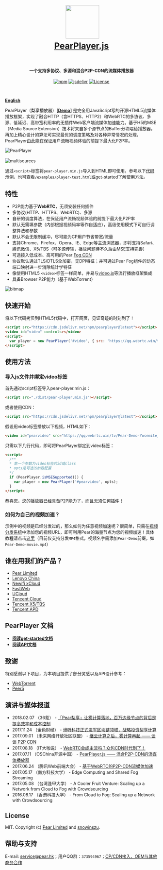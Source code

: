<h1 align="center">
  <img src="fig/pear.png" height="110"></img>
  <br>
  <a href="https://demo.webrtc.win/player">PearPlayer.js</a>
  <br>
  <br>
</h1>

<h4 align="center">一个支持多协议、多源和混合P2P-CDN的流媒体播放器</h4>
<p align="center">
  <a href="https://www.npmjs.com/package/pearplayer"><img src="https://img.shields.io/npm/v/pearplayer.svg?style=flat" alt="npm"></a>
   <a href="https://www.jsdelivr.com/package/npm/pearplayer"><img src="https://data.jsdelivr.com/v1/package/npm/pearplayer/badge" alt="jsdelivr"></a>
 <a href="https://www.jsdelivr.com/package/npm/pearplayer"><img src="https://img.shields.io/badge/license-MIT-blue.svg" alt="License"></a>
</p>
<br>

**[English](https://github.com/PearInc/PearPlayer.js/blob/master/README_EN.md)**

PearPlayer（梨享播放器）**[[Demo](https://demo.webrtc.win/)]** 是完全用JavaScript写的开源HTML5流媒体播放框架，实现了融合HTTP（含HTTPS、HTTP2）和WebRTC的多协议、多源、低延迟、高带宽利用率的无插件Web客户端流媒体加速能力。基于H5的MSE（Media Source Extension）技术将来自多个源节点的Buffer分块喂给播放器，再加上精心设计的算法可实现最优的调度策略及对各种异常情况的处理，PearPlayer由此能在保证用户流畅视频体验的前提下最大化P2P率。

![PearPlayer](fig/PearPlayer.png)
<br>
<br>
![multisources](fig/fogvdn_multisources.png)

通过`<script>`标签将`pear-player.min.js`导入到HTML即可使用。参考以下[代码示例](#快速开始)，也可查看[`/examples/player-test.html`](/examples/player-test.html)或[get-started](docs/get-started.md)了解使用方法。<br/>


## 特性

- P2P能力基于**WebRTC**，无须安装任何插件
- 多协议(HTTP、HTTPS、WebRTC)、多源
- 自研的调度算法，在保证用户流畅视频体验的前提下最大化P2P率
- 默认无需填参数（内部根据视频码率等作自适应），高级使用模式下可自行调整算法和参数
- 默认不会无限制缓冲，尽可能为CP用户节省带宽/流量
- 支持Chrome、Firefox、Opera、IE、Edge等主流浏览器，即将支持Safari、腾讯微信、X5/TBS（可多源传输，播放问题待不久后由MSE支持完善）
- 可选接入低成本、高可用的Pear [Fog CDN](https://github.com/PearInc/FogVDN)
- 协议默认通过TLS/DTLS全加密，无DPI特征；并可通过Pear Fog组件的动态端口映射进一步消除统计学特征
- 像使用HTML5 `<video>`标签一样简单，并易与[video.js](https://github.com/videojs/video.js)等流行播放框架集成
- 具备Browser P2P能力（基于WebTorrent）

![bitmap](fig/bitmap_cn.png)

## 快速开始
将以下代码拷贝到HTML5代码中，打开网页，见证奇迹的时刻到了！
```html
<script src="https://cdn.jsdelivr.net/npm/pearplayer@latest"></script>
<video id="video" controls></video>
<script>
  var player = new PearPlayer('#video', { src: 'https://qq.webrtc.win/tv/Pear-Demo-Yosemite_National_Park.mp4' });
</script>
```

## 使用方法

### 导入js文件并绑定video标签
首先通过script标签导入pear-player.min.js：
```html
<script src="./dist/pear-player.min.js"></script>
```
或者使用CDN：
```html
<script src="https://cdn.jsdelivr.net/npm/pearplayer@latest"></script>
```
假设用video标签播放以下视频，HTML如下：
```html
<video id="pearvideo" src="https://qq.webrtc.win/tv/Pear-Demo-Yosemite_National_Park.mp4" controls>
```
只需以下几行代码，即可将PearPlayer绑定到video标签：
```html
<script>
  /**
  * 第一个参数为video标签的id或class
  * opts是可选的参数配置
  */
  if (PearPlayer.isMSESupported()) {
    var player = new PearPlayer('#pearvideo', opts);
  }
</script>
```
恭喜您，您的播放器已经具备P2P能力了，而且无须任何插件！

### 如何为自己的视频加速？
示例中的视频是已经分发过的，那么如何为任意视频加速呢？很简单，只需在[视频分发系统](https://oss.webrtc.win/)中添加您的视频URL，即可利用Pear的海量节点为您的视频加速！具体教程请点击[这里](https://manual.webrtc.win/oss/)（目前仅支持分发`MP4`格式，视频名字需添加`Pear-Demo`前缀，如`Pear-Demo-movie.mp4`）

## 谁在用我们的产品？

+ [Pear Limited](https://pear.hk)
+ [Lenovo China](https://www.lenovo.com.cn/)
+ [Newifi xCloud](http://www.newifi.com/)
+ [FastWeb](http://fastweb.com.cn/)
+ [UCloud](https://www.ucloud.cn)
+ [Tencent Cloud](https://qcloud.com)
+ [Tencent X5/TBS](https://x5.tencent.com/tbs/)
+ [Tencent APD](http://www.chinaz.com/news/2016/0707/548873.shtml)

## PearPlayer 文档
- **[阅读get-started文档](docs/get-started.md)**
- **[阅读API文档](docs/api.md)**

## 致谢
特别感谢以下项目，为本项目提供了部分灵感以及API设计参考：

- [WebTorrent](https://github.com/webtorrent/webtorrent)
- [Peer5](https://www.peer5.com/#)

## 演讲与媒体报道

- 2018.02.07 （36氪） - [「Pear梨享」让雾计算落地，百万边缘节点的背后是提高效率和成本控制](http://36kr.com/p/5118296.html) 
- 2017.11.24 （金色财经） - [谛听科技正式进军区块链领域，战略投资梨享计算](http://www.jinse.com/blockchain/99767.html)
- 2017.09.01 （未来网络开放社区联盟） - [继云计算之后，雾计算再起 —— 谈谈 P2P CDN](https://mp.weixin.qq.com/s/39dfSA6cTj2eoo-KqsC3AQ)  
- 2017.08.18 （IT大咖说） - [WebRTC会成主流吗？众包CDN时代到了！](http://mp.weixin.qq.com/s/cx_ljl2sexE0XkgliZfnmQ)
- 2017.07.11 （OSChina开源中国） - [PearPlayer.js —— 混合P2P-CDN的流媒体播放器](https://www.oschina.net/p/PearPlayerjs)
- 2017.06.24 （腾讯Web前端大会） - [基于WebRTC的P2P-CDN流媒体加速](http://www.itdks.com/dakalive/detail/2577)
- 2017.05.17 （南方科技大学） - Edge Computing and Shared Fog Streaming
- 2017.05.08 （台湾逢甲大学） - A Cooler Fruit Venture: Scaling up a Network from Cloud to Fog with Crowdsourcing
- 2016.08.17 （香港科技大学） - From Cloud to Fog: Scaling up a Network with Crowdsourcing

## License

MIT. Copyright (c) [Pear Limited](https://pear.hk) and [snowinszu](https://github.com/snowinszu).

## 帮助与支持
E-mail: <service@pear.hk>；用户QQ群：`373594967`；[CP/CDN接入、OEM与其他商务合作](https://github.com/PearInc/FogVDN)
